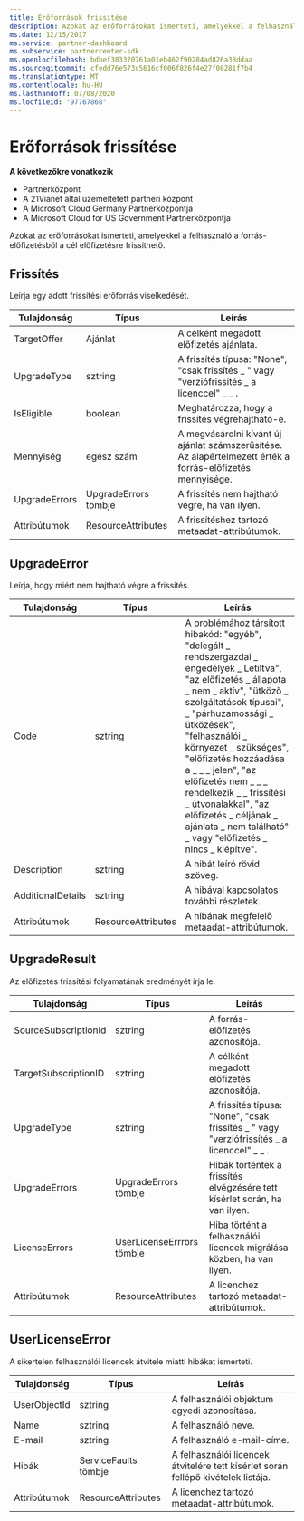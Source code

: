 ```yaml
---
title: Erőforrások frissítése
description: Azokat az erőforrásokat ismerteti, amelyekkel a felhasználó a forrás-előfizetésből a cél előfizetésre frissíthető.
ms.date: 12/15/2017
ms.service: partner-dashboard
ms.subservice: partnercenter-sdk
ms.openlocfilehash: bdbef383370761a01eb462f90284ad826a38ddaa
ms.sourcegitcommit: cfedd76e573c5616cf006f826f4e27f08281f7b4
ms.translationtype: MT
ms.contentlocale: hu-HU
ms.lasthandoff: 07/08/2020
ms.locfileid: "97767868"
---
```

# <a name="upgrade-resources"></a>Erőforrások frissítése

**A következőkre vonatkozik**

- Partnerközpont
- A 21Vianet által üzemeltetett partneri központ
- A Microsoft Cloud Germany Partnerközpontja
- A Microsoft Cloud for US Government Partnerközpontja

Azokat az erőforrásokat ismerteti, amelyekkel a felhasználó a forrás-előfizetésből a cél előfizetésre frissíthető.

## <a name="upgrade"></a>Frissítés

Leírja egy adott frissítési erőforrás viselkedését.

| Tulajdonság      | Típus                   | Leírás                                                                                  |
|---------------|------------------------|----------------------------------------------------------------------------------------------|
| TargetOffer   | Ajánlat                  | A célként megadott előfizetés ajánlata.                                                        |
| UpgradeType   | sztring                 | A frissítés típusa: "None", "csak frissítés \_ " vagy "verziófrissítés \_ a licenccel" \_ \_ .         |
| IsEligible    | boolean                | Meghatározza, hogy a frissítés végrehajtható-e.                                                  |
| Mennyiség      | egész szám                | A megvásárolni kívánt új ajánlat számszerűsítése. Az alapértelmezett érték a forrás-előfizetés mennyisége. |
| UpgradeErrors | UpgradeErrors tömbje | A frissítés nem hajtható végre, ha van ilyen.                                      |
| Attribútumok    | ResourceAttributes     | A frissítéshez tartozó metaadat-attribútumok.                                        |

## <a name="upgradeerror"></a>UpgradeError

Leírja, hogy miért nem hajtható végre a frissítés.

| Tulajdonság          | Típus               | Leírás                                                                                                                                                                                                                                                                                                                                                                                     |
|-------------------|--------------------|-------------------------------------------------------------------------------------------------------------------------------------------------------------------------------------------------------------------------------------------------------------------------------------------------------------------------------------------------------------------------------------------------|
| Code              | sztring             | A problémához társított hibakód: "egyéb", "delegált \_ rendszergazdai \_ engedélyek \_ Letiltva", "az előfizetés \_ állapota \_ nem \_ aktív", "ütköző \_ szolgáltatások típusai", \_ "párhuzamossági \_ ütközések", "felhasználói \_ környezet \_ szükséges", "előfizetés hozzáadása a \_ \_ \_ jelen", "az előfizetés nem \_ \_ \_ rendelkezik \_ \_ frissítési \_ útvonalakkal", "az előfizetés \_ céljának \_ ajánlata \_ nem található" \_ vagy "előfizetés \_ nincs \_ kiépítve". |
| Description       | sztring             | A hibát leíró rövid szöveg.                                                                                                                                                                                                                                                                                                                                                             |
| AdditionalDetails | sztring             | A hibával kapcsolatos további részletek.                                                                                                                                                                                                                                                                                                                                                         |
| Attribútumok        | ResourceAttributes | A hibának megfelelő metaadat-attribútumok.                                                                                                                                                                                                                                                                                                                                             |

## <a name="upgraderesult"></a>UpgradeResult

Az előfizetés frissítési folyamatának eredményét írja le.

| Tulajdonság             | Típus                        | Leírás                                                                          |
|----------------------|-----------------------------|--------------------------------------------------------------------------------------|
| SourceSubscriptionId | sztring                      | A forrás-előfizetés azonosítója.                                           |
| TargetSubscriptionID | sztring                      | A célként megadott előfizetés azonosítója.                                           |
| UpgradeType          | sztring                      | A frissítés típusa: "None", "csak frissítés \_ " vagy "verziófrissítés \_ a licenccel" \_ \_ . |
| UpgradeErrors        | UpgradeErrors tömbje      | Hibák történtek a frissítés elvégzésére tett kísérlet során, ha van ilyen.           |
| LicenseErrors        | UserLicenseErrrors tömbje | Hiba történt a felhasználói licencek migrálása közben, ha van ilyen.          |
| Attribútumok           | ResourceAttributes          | A licenchez tartozó metaadat-attribútumok.                                |

## <a name="userlicenseerror"></a>UserLicenseError

A sikertelen felhasználói licencek átvitele miatti hibákat ismerteti.

| Tulajdonság     | Típus                   | Leírás                                                               |
|--------------|------------------------|---------------------------------------------------------------------------|
| UserObjectId | sztring                 | A felhasználói objektum egyedi azonosítása.                                 |
| Name         | sztring                 | A felhasználó neve.                                                     |
| E-mail        | sztring                 | A felhasználó e-mail-címe.                                                    |
| Hibák       | ServiceFaults tömbje | A felhasználói licencek átvitelére tett kísérlet során fellépő kivételek listája. |
| Attribútumok   | ResourceAttributes     | A licenchez tartozó metaadat-attribútumok.                     |

